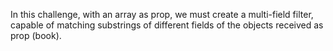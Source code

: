 In this challenge, with an array as prop, we must create a multi-field filter, capable of matching substrings of different fields of the objects received as prop (book). 